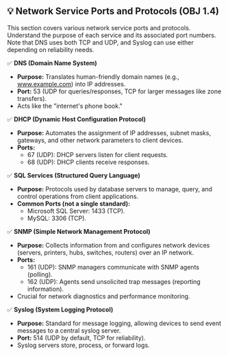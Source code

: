 ## 💡 Network Service Ports and Protocols (OBJ 1.4)

This section covers various network service ports and protocols. Understand the purpose of each service and its associated port numbers. Note that DNS uses both TCP and UDP, and Syslog can use either depending on reliability needs.

✅ **DNS (Domain Name System)**
- **Purpose:** Translates human-friendly domain names (e.g., www.example.com) into IP addresses.
- **Port:** 53 (UDP for queries/responses, TCP for larger messages like zone transfers).
- Acts like the "internet's phone book."

✅ **DHCP (Dynamic Host Configuration Protocol)**
- **Purpose:** Automates the assignment of IP addresses, subnet masks, gateways, and other network parameters to client devices.
- **Ports:**
  - 67 (UDP): DHCP servers listen for client requests.
  - 68 (UDP): DHCP clients receive responses.

✅ **SQL Services (Structured Query Language)**
- **Purpose:** Protocols used by database servers to manage, query, and control operations from client applications.
- **Common Ports (not a single standard):**
  - Microsoft SQL Server: 1433 (TCP).
  - MySQL: 3306 (TCP).

✅ **SNMP (Simple Network Management Protocol)**
- **Purpose:** Collects information from and configures network devices (servers, printers, hubs, switches, routers) over an IP network.
- **Ports:**
  - 161 (UDP): SNMP managers communicate with SNMP agents (polling).
  - 162 (UDP): Agents send unsolicited trap messages (reporting information).
- Crucial for network diagnostics and performance monitoring.

✅ **Syslog (System Logging Protocol)**
- **Purpose:** Standard for message logging, allowing devices to send event messages to a central syslog server.
- **Port:** 514 (UDP by default, TCP for reliability).
- Syslog servers store, process, or forward logs.